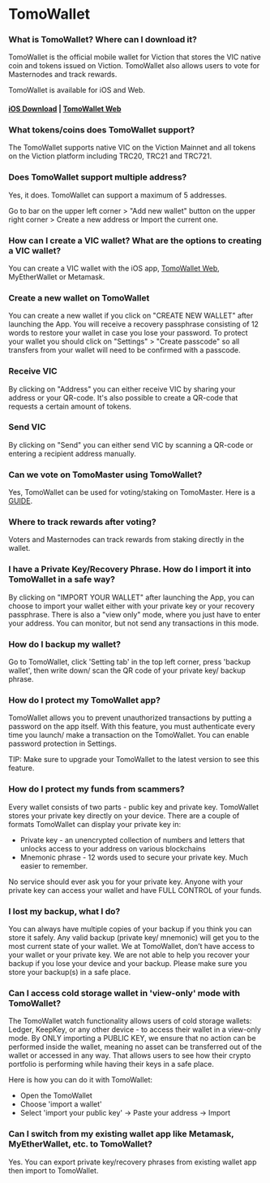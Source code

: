 # TomoWallet

### **What is TomoWallet? Where can I download it?**

TomoWallet is the official mobile wallet for Viction that stores the VIC native coin and tokens issued on Viction. TomoWallet also allows users to vote for Masternodes and track rewards.

TomoWallet is available for iOS and Web.

#### [iOS Download](https://itunes.apple.com/us/app/tomo-wallet/id1436476145?mt=8) | [TomoWallet Web](https://wallet.Viction.com/) <a href="#android-download" id="android-download"></a>

### **What tokens/coins does TomoWallet support?**

The TomoWallet supports native VIC on the Viction Mainnet and all tokens on the Viction platform including TRC20, TRC21 and TRC721.

### Does TomoWallet support multiple address?

Yes, it does. TomoWallet can support a maximum of 5 addresses.

Go to bar on the upper left corner > "Add new wallet" button on the upper right corner > Create a new address or Import the current one.

### **How can I create a VIC wallet? What are the options to creating a VIC wallet?**

You can create a VIC wallet with the iOS app, [TomoWallet Web](https://wallet.Viction.com/), MyEtherWallet or Metamask.

### Create a new wallet on TomoWallet

You can create a new wallet if you click on "CREATE NEW WALLET" after launching the App. You will receive a recovery passphrase consisting of 12 words to restore your wallet in case you lose your password. To protect your wallet you should click on "Settings" > "Create passcode" so all transfers from your wallet will need to be confirmed with a passcode.

### Receive VIC

By clicking on "Address" you can either receive VIC by sharing your address or your QR-code. It's also possible to create a QR-code that requests a certain amount of tokens.

### Send VIC

By clicking on "Send" you can either send VIC by scanning a QR-code or entering a recipient address manually.

### **Can we vote on TomoMaster using TomoWallet?**

Yes, TomoWallet can be used for voting/staking on TomoMaster. Here is a [GUIDE](https://www.youtube.com/watch?v=EdeTsN6-hRM\&list=PLuqf1yr-JvSy0AwnxMyalxmM\_jKFOP\_Y\_).

### Where to track rewards after voting?

Voters and Masternodes can track rewards from staking directly in the wallet.

### **I have a Private Key/Recovery Phrase. How do I import it into TomoWallet in a safe way?**

By clicking on "IMPORT YOUR WALLET" after launching the App, you can choose to import your wallet either with your private key or your recovery passphrase. There is also a "view only" mode, where you just have to enter your address. You can monitor, but not send any transactions in this mode.

### **How do I backup my wallet?**

Go to TomoWallet, click 'Setting tab' in the top left corner, press 'backup wallet', then write down/ scan the QR code of your private key/ backup phrase.

### **How do I protect my TomoWallet app?**

TomoWallet allows you to prevent unauthorized transactions by putting a password on the app itself. With this feature, you must authenticate every time you launch/ make a transaction on the TomoWallet. You can enable password protection in Settings.

TIP: Make sure to upgrade your TomoWallet to the latest version to see this feature.

### **How do I protect my funds from scammers?**

Every wallet consists of two parts - public key and private key. TomoWallet stores your private key directly on your device. There are a couple of formats TomoWallet can display your private key in:

* Private key - an unencrypted collection of numbers and letters that unlocks access to your address on various blockchains
* Mnemonic phrase - 12 words used to secure your private key. Much easier to remember.

No service should ever ask you for your private key. Anyone with your private key can access your wallet and have FULL CONTROL of your funds.

### **I lost my backup, what I do?**

You can always have multiple copies of your backup if you think you can store it safely. Any valid backup (private key/ mnemonic) will get you to the most current state of your wallet. We at TomoWallet, don’t have access to your wallet or your private key. We are not able to help you recover your backup if you lose your device and your backup. Please make sure you store your backup(s) in a safe place.

### **Can I access cold storage wallet in 'view-only' mode with TomoWallet?**

The TomoWallet watch functionality allows users of cold storage wallets: Ledger, KeepKey, or any other device - to access their wallet in a view-only mode. By ONLY importing a PUBLIC KEY, we ensure that no action can be performed inside the wallet, meaning no asset can be transferred out of the wallet or accessed in any way. That allows users to see how their crypto portfolio is performing while having their keys in a safe place.

Here is how you can do it with TomoWallet:

* Open the TomoWallet
* Choose 'import a wallet'
* Select 'import your public key' -> Paste your address -> Import

### **Can I switch from my existing wallet app like Metamask, MyEtherWallet, etc. to TomoWallet?**

Yes. You can export private key/recovery phrases from existing wallet app then import to TomoWallet.
